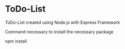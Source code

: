 # ToDo-List
ToDo-List created using Node.js with Express Framework

Command necessary to install the necessary package

npm install
